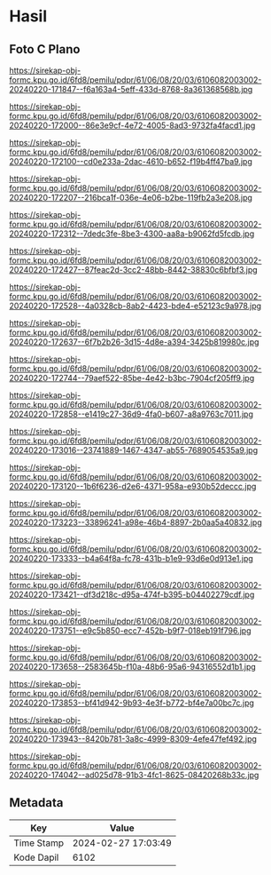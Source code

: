 # Hasil

## Foto C Plano

https://sirekap-obj-formc.kpu.go.id/6fd8/pemilu/pdpr/61/06/08/20/03/6106082003002-20240220-171847--f6a163a4-5eff-433d-8768-8a361368568b.jpg

https://sirekap-obj-formc.kpu.go.id/6fd8/pemilu/pdpr/61/06/08/20/03/6106082003002-20240220-172000--86e3e9cf-4e72-4005-8ad3-9732fa4facd1.jpg

https://sirekap-obj-formc.kpu.go.id/6fd8/pemilu/pdpr/61/06/08/20/03/6106082003002-20240220-172100--cd0e233a-2dac-4610-b652-f19b4ff47ba9.jpg

https://sirekap-obj-formc.kpu.go.id/6fd8/pemilu/pdpr/61/06/08/20/03/6106082003002-20240220-172207--216bca1f-036e-4e06-b2be-119fb2a3e208.jpg

https://sirekap-obj-formc.kpu.go.id/6fd8/pemilu/pdpr/61/06/08/20/03/6106082003002-20240220-172312--7dedc3fe-8be3-4300-aa8a-b9062fd5fcdb.jpg

https://sirekap-obj-formc.kpu.go.id/6fd8/pemilu/pdpr/61/06/08/20/03/6106082003002-20240220-172427--87feac2d-3cc2-48bb-8442-38830c6bfbf3.jpg

https://sirekap-obj-formc.kpu.go.id/6fd8/pemilu/pdpr/61/06/08/20/03/6106082003002-20240220-172528--4a0328cb-8ab2-4423-bde4-e52123c9a978.jpg

https://sirekap-obj-formc.kpu.go.id/6fd8/pemilu/pdpr/61/06/08/20/03/6106082003002-20240220-172637--6f7b2b26-3d15-4d8e-a394-3425b819980c.jpg

https://sirekap-obj-formc.kpu.go.id/6fd8/pemilu/pdpr/61/06/08/20/03/6106082003002-20240220-172744--79aef522-85be-4e42-b3bc-7904cf205ff9.jpg

https://sirekap-obj-formc.kpu.go.id/6fd8/pemilu/pdpr/61/06/08/20/03/6106082003002-20240220-172858--e1419c27-36d9-4fa0-b607-a8a9763c7011.jpg

https://sirekap-obj-formc.kpu.go.id/6fd8/pemilu/pdpr/61/06/08/20/03/6106082003002-20240220-173016--23741889-1467-4347-ab55-7689054535a9.jpg

https://sirekap-obj-formc.kpu.go.id/6fd8/pemilu/pdpr/61/06/08/20/03/6106082003002-20240220-173120--1b6f6236-d2e6-4371-958a-e930b52deccc.jpg

https://sirekap-obj-formc.kpu.go.id/6fd8/pemilu/pdpr/61/06/08/20/03/6106082003002-20240220-173223--33896241-a98e-46b4-8897-2b0aa5a40832.jpg

https://sirekap-obj-formc.kpu.go.id/6fd8/pemilu/pdpr/61/06/08/20/03/6106082003002-20240220-173333--b4a64f8a-fc78-431b-b1e9-93d6e0d913e1.jpg

https://sirekap-obj-formc.kpu.go.id/6fd8/pemilu/pdpr/61/06/08/20/03/6106082003002-20240220-173421--df3d218c-d95a-474f-b395-b04402279cdf.jpg

https://sirekap-obj-formc.kpu.go.id/6fd8/pemilu/pdpr/61/06/08/20/03/6106082003002-20240220-173751--e9c5b850-ecc7-452b-b9f7-018eb191f796.jpg

https://sirekap-obj-formc.kpu.go.id/6fd8/pemilu/pdpr/61/06/08/20/03/6106082003002-20240220-173658--2583645b-f10a-48b6-95a6-94316552d1b1.jpg

https://sirekap-obj-formc.kpu.go.id/6fd8/pemilu/pdpr/61/06/08/20/03/6106082003002-20240220-173853--bf41d942-9b93-4e3f-b772-bf4e7a00bc7c.jpg

https://sirekap-obj-formc.kpu.go.id/6fd8/pemilu/pdpr/61/06/08/20/03/6106082003002-20240220-173943--8420b781-3a8c-4999-8309-4efe47fef492.jpg

https://sirekap-obj-formc.kpu.go.id/6fd8/pemilu/pdpr/61/06/08/20/03/6106082003002-20240220-174042--ad025d78-91b3-4fc1-8625-08420268b33c.jpg


## Metadata

| Key        | Value               |
| ---------- | ------------------- |
| Time Stamp | 2024-02-27 17:03:49 |
| Kode Dapil | 6102                |



